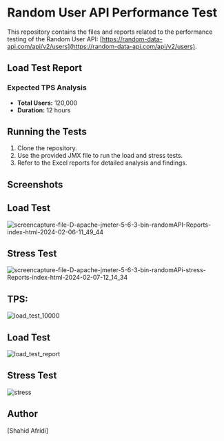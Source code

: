 # Random User API Performance Test

This repository contains the files and reports related to the performance testing of the Random User API: [https://random-data-api.com/api/v2/users](https://random-data-api.com/api/v2/users).

## Load Test Report

### Expected TPS Analysis

- **Total Users:** 120,000
- **Duration:** 12 hours

## Running the Tests

1. Clone the repository.
2. Use the provided JMX file to run the load and stress tests.
3. Refer to the Excel reports for detailed analysis and findings.


## Screenshots

## Load Test

![screencapture-file-D-apache-jmeter-5-6-3-bin-randomAPI-Reports-index-html-2024-02-06-11_49_44](https://github.com/iamsafridi/random-API-performance-test/assets/82276738/0dfe2e50-d22a-4ac6-889d-917b1e175687)

## Stress Test

![screencapture-file-D-apache-jmeter-5-6-3-bin-randomAPi-stress-Reports-index-html-2024-02-07-12_14_34](https://github.com/iamsafridi/random-API-performance-test/assets/82276738/cc7c656e-4446-49fd-b1f7-d81c272a66e9)

## TPS:
![load_test_10000](https://github.com/iamsafridi/random-API-performance-test/assets/82276738/1e7f7c5f-735d-421b-ad13-ff00eda8e4db)

## Load Test
![load_test_report](https://github.com/iamsafridi/random-API-performance-test/assets/82276738/242a8e3f-8dfa-4e63-be6d-3e667f0cf907)

## Stress Test
![stress](https://github.com/iamsafridi/random-API-performance-test/assets/82276738/11de9228-8800-4bd0-88e9-fbf56d5cc84c)



## Author

[Shahid Afridi]

